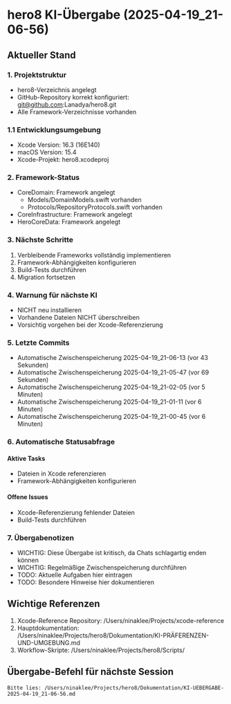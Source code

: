 # hero8 KI-Übergabe (2025-04-19_21-06-56)

## Aktueller Stand

### 1. Projektstruktur
- hero8-Verzeichnis angelegt
- GitHub-Repository korrekt konfiguriert: git@github.com:Lanadya/hero8.git
- Alle Framework-Verzeichnisse vorhanden

### 1.1 Entwicklungsumgebung
- Xcode Version: 16.3 (16E140)
- macOS Version: 15.4
- Xcode-Projekt: hero8.xcodeproj

### 2. Framework-Status
- CoreDomain: Framework angelegt
  - Models/DomainModels.swift vorhanden
  - Protocols/RepositoryProtocols.swift vorhanden
- CoreInfrastructure: Framework angelegt
- HeroCoreData: Framework angelegt

### 3. Nächste Schritte
1. Verbleibende Frameworks vollständig implementieren
2. Framework-Abhängigkeiten konfigurieren
3. Build-Tests durchführen
4. Migration fortsetzen

### 4. Warnung für nächste KI
- NICHT neu installieren
- Vorhandene Dateien NICHT überschreiben
- Vorsichtig vorgehen bei der Xcode-Referenzierung

### 5. Letzte Commits
- Automatische Zwischenspeicherung 2025-04-19_21-06-13 (vor 43 Sekunden)
- Automatische Zwischenspeicherung 2025-04-19_21-05-47 (vor 69 Sekunden)
- Automatische Zwischenspeicherung 2025-04-19_21-02-05 (vor 5 Minuten)
- Automatische Zwischenspeicherung 2025-04-19_21-01-11 (vor 6 Minuten)
- Automatische Zwischenspeicherung 2025-04-19_21-00-45 (vor 6 Minuten)
### 6. Automatische Statusabfrage
#### Aktive Tasks
- Dateien in Xcode referenzieren
- Framework-Abhängigkeiten konfigurieren

#### Offene Issues
- Xcode-Referenzierung fehlender Dateien
- Build-Tests durchführen

### 7. Übergabenotizen
- WICHTIG: Diese Übergabe ist kritisch, da Chats schlagartig enden können
- WICHTIG: Regelmäßige Zwischenspeicherung durchführen
- TODO: Aktuelle Aufgaben hier eintragen
- TODO: Besondere Hinweise hier dokumentieren

## Wichtige Referenzen
1. Xcode-Reference Repository: /Users/ninaklee/Projects/xcode-reference
2. Hauptdokumentation: /Users/ninaklee/Projects/hero8/Dokumentation/KI-PRÄFERENZEN-UND-UMGEBUNG.md
3. Workflow-Skripte: /Users/ninaklee/Projects/hero8/Scripts/

## Übergabe-Befehl für nächste Session
```
Bitte lies: /Users/ninaklee/Projects/hero8/Dokumentation/KI-UEBERGABE-2025-04-19_21-06-56.md
```
